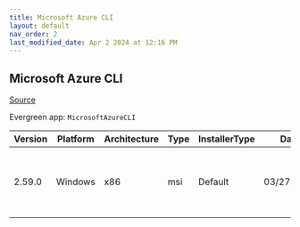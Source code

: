 ```yaml
---
title: Microsoft Azure CLI
layout: default
nav_order: 2
last_modified_date: Apr 2 2024 at 12:16 PM
---
```


## Microsoft Azure CLI

[Source](https://learn.microsoft.com/en-au/cli/azure/)

Evergreen app: `MicrosoftAzureCLI`

| Version | Platform | Architecture | Type | InstallerType | Date       | Size     | URI                                                                                                                                                                                      |
| ------- | -------- | ------------ | ---- | ------------- | ---------- | -------- | ---------------------------------------------------------------------------------------------------------------------------------------------------------------------------------------- |
| 2.59.0  | Windows  | x86          | msi  | Default       | 03/27/2024 | 70356992 | [https://github.com/Azure/azure-cli/releases/download/azure-cli-2.59.0/azure-cli-2.59.0.msi](https://github.com/Azure/azure-cli/releases/download/azure-cli-2.59.0/azure-cli-2.59.0.msi) |
